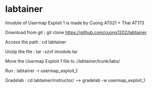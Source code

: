 # labtainer
Imodule of Usermap Exploit 1 is made by Cuong AT021 + Thai AT173

Download from git : git clone https://github.com/cuong1202/labtainer

Access the path : cd labtainer

Unzip the file : tar -xzvf imodule.tar 

Move the Usermap Exploit 1 file to :/labtainer/trunk/labs/

Run : labtainer -r usermap_exploit_1

Gradelab : cd labtainer/instructor/ --> gradelab -w usermap_exploit_1


